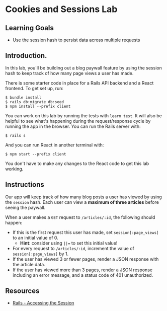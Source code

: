 # Cookies and Sessions Lab

## Learning Goals

- Use the session hash to persist data across multiple requests

## Introduction.

In this lab, you'll be building out a blog paywall feature by using the session
hash to keep track of how many page views a user has made.

There is some starter code in place for a Rails API backend and a React
frontend. To get set up, run:

```console
$ bundle install
$ rails db:migrate db:seed
$ npm install --prefix client
```

You can work on this lab by running the tests with `learn test`. It will also be
helpful to see what's happening during the request/response cycle by running the
app in the browser. You can run the Rails server with:

```console
$ rails s
```

And you can run React in another terminal with:

```console
$ npm start --prefix client
```

You don't have to make any changes to the React code to get this lab working.

## Instructions

Our app will keep track of how many blog posts a user has viewed by using the
`session` hash. Each user can view a **maximum of three articles** before seeing
the paywall.

When a user makes a `GET` request to `/articles/:id`, the following should
happen:

- If this is the first request this user has made, set `session[:page_views]` to
  an initial value of 0.
  - **Hint**: consider using `||=` to set this initial value!
- For every request to `/articles/:id`, increment the value of
  `session[:page_views]` by 1.
- If the user has viewed 3 or fewer pages, render a JSON response with the
  article data.
- If the user has viewed more than 3 pages, render a JSON response including an
  error message, and a status code of 401 unauthorized.

## Resources

- [Rails - Accessing the Session](https://guides.rubyonrails.org/v4.1.4/action_controller_overview.html#accessing-the-session)
